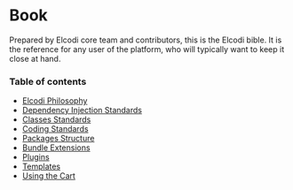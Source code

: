 Book
====

Prepared by Elcodi core team and contributors, this is the Elcodi bible. It is the reference for 
any user of the platform, who will typically want to keep it close at hand.

### Table of contents

* [Elcodi Philosophy](philosophy/elcodi.md)
* [Dependency Injection Standards](standards/dependency-injection.md)
* [Classes Standards](standards/classes.md)
* [Coding Standards](standards/code.md)
* [Packages Structure](standards/packages-structure.md)
* [Bundle Extensions](bundles/extensions.md)
* [Plugins](bundles/plugins.md)
* [Templates](bundles/plugins.md)
* [Using the Cart](workflows/cart.md)